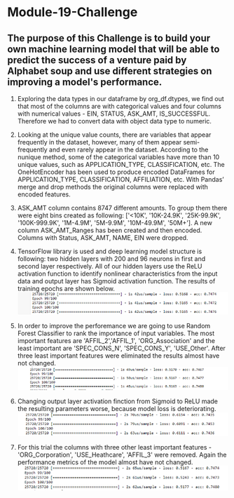 # Module-19-Challenge

## The purpose of this Challenge is to build your own machine learning model that will be able to predict the success of a venture paid by Alphabet soup and use different strategies on improving a model's performance.

1. Exploring the data types in our dataframe by org_df.dtypes, we find out that most of the columns are with categorical values and four columns with numerical values - EIN, STATUS, ASK_AMT, IS_SUCCESSFUL. Therefore we had to convert data with object data type to numeric. 

2. Looking at the unique value counts, there are variables that appear frequently in the dataset, however, many of them appear semi-frequently and even rarely appear in the dataset. According to the nunique method, some of the categorical variables have more than 10 unique values, such as APPLICATION_TYPE, CLASSIFICATION, etc.
The OneHotEncoder has been used to produce encoded DataFrames for APPLICATION_TYPE, CLASSIFICATION, AFFILIATION, etc. With Pandas’ merge and drop methods
the original columns were replaced with encoded features.

3. ASK_AMT column contains 8747 different amounts. To group them there were eight bins created as following:  ['<10K', '10K-24.9K', '25K-99.9K', '100K-999.9K', '1M-4.9M', '5M-9.9M', '10M-49.9M', '50M+']. A new column ASK_AMT_Ranges has been created and then encoded. Columns with Status, ASK_AMT, NAME, EIN were dropped.

4. TensorFlow library is used and deep learning model structure is following:  two hidden layers with 200 and 96 neurons in first and second layer respectively. All of our hidden layers use the ReLU activation function to identify nonlinear characteristics from the input data and output layer has Sigmoid activation function.
The results of training epochs are shown below.
![Chart1](Capture2.1.PNG)

5. In order to improve the perforemance we are going to use Random Forest Classifier to rank the importance of input variables.
The most important features are 'AFFIL_2','AFFIL_1', 'ORG_Association' and the least important are 'SPEC_CONS_N', 'SPEC_CONS_Y', 'USE_Other'. After three least important features were eliminated the results almost have not changed.
![Chart2](Capture2.2.PNG)

6. Changing output layer activation finction from Sigmoid to ReLU made the resulting parameters worse, because model loss is deteriorating.
![Chart3](Capture2.3.PNG)

7. For this trial the columns with three other least important features - 'ORG_Corporation', 'USE_Heathcare', 'AFFIL_3' were removed. Again the performance metrics of the model almost have not changed.
![Chart4](Capture2.4.PNG)
